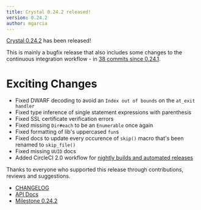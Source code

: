 ```yaml
---
title: Crystal 0.24.2 released!
version: 0.24.2
author: mgarcia
---
```


[Crystal 0.24.2](https://github.com/crystal-lang/crystal/releases/tag/0.24.2) has been released!

This is mainly a bugfix release that also includes some changes to the continuous integration workflow - in [38 commits since 0.24.1](https://github.com/crystal-lang/crystal/compare/0.24.1...0.24.2).

# Exciting Changes

- Fixed DWARF decoding to avoid an `Index out of bounds` on the `at_exit handler`
- Fixed type inference of single statement expressions with parenthesis
- Fixed SSL certificate verification errors
- Fixed missing `Dir#each` to be an `Enumerable` once again
- Fixed formatting of lib's uppercased `fun`s
- Fixed docs to update every occurence of `skip()` macro that's been renamed to `skip_file()`
- Fixed missing `UUID` docs
- Added CircleCI 2.0 workflow for [nightly builds and automated releases](/2018/03/09/crystal-automated-release/)

Thanks to everyone who supported this release through contributions, reviews and suggestions.

- [CHANGELOG](https://github.com/crystal-lang/crystal/releases/tag/0.24.2)
- [API Docs](https://crystal-lang.org/api/0.24.2)
- [Milestone 0.24.2](https://github.com/crystal-lang/crystal/issues?q=milestone%3A0.24.2)
